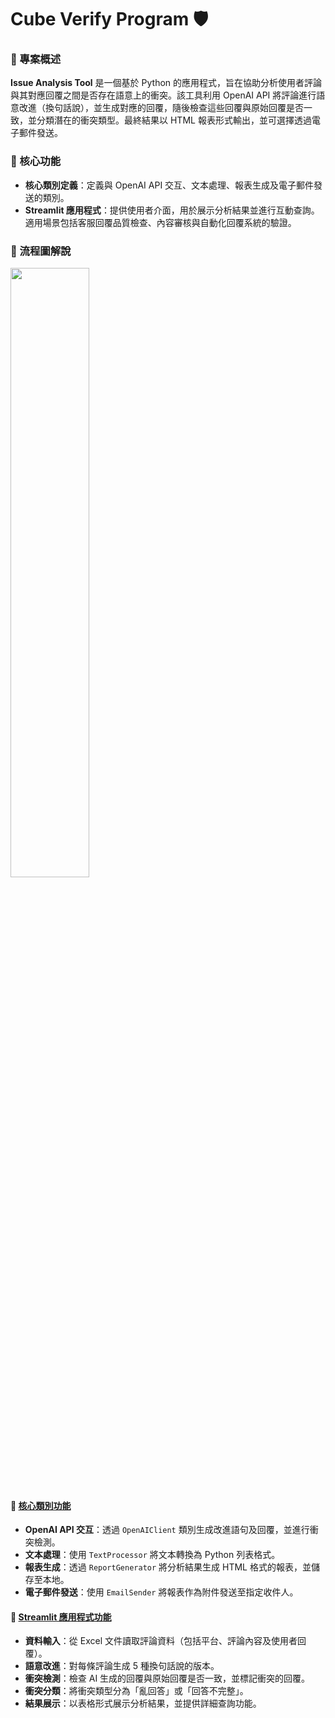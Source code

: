# Cube Verify Program 🛡️

### 💼 專案概述
**Issue Analysis Tool** 是一個基於 Python 的應用程式，旨在協助分析使用者評論與其對應回覆之間是否存在語意上的衝突。該工具利用 OpenAI API 將評論進行語意改進（換句話說），並生成對應的回覆，隨後檢查這些回覆與原始回覆是否一致，並分類潛在的衝突類型。最終結果以 HTML 報表形式輸出，並可選擇透過電子郵件發送。

### 📌 核心功能
- **核心類別定義**：定義與 OpenAI API 交互、文本處理、報表生成及電子郵件發送的類別。
- **Streamlit 應用程式**：提供使用者介面，用於展示分析結果並進行互動查詢。  
適用場景包括客服回覆品質檢查、內容審核與自動化回覆系統的驗證。

[class-link]: https://github.com/Yinnnn94/Cube-AWS-Verify/blob/main/class.py
[main-link]: https://github.com/Yinnnn94/Cube-AWS-Verify/blob/main/main.py

### 🔄 流程圖解說 
<img src="https://github.com/Yinnnn94/Cube-AWS-Verify/blob/main/flow_chart.png" width="50%">

#### 🔗 [核心類別功能][class-link]
- **OpenAI API 交互**：透過 `OpenAIClient` 類別生成改進語句及回覆，並進行衝突檢測。
- **文本處理**：使用 `TextProcessor` 將文本轉換為 Python 列表格式。
- **報表生成**：透過 `ReportGenerator` 將分析結果生成 HTML 格式的報表，並儲存至本地。
- **電子郵件發送**：使用 `EmailSender` 將報表作為附件發送至指定收件人。

#### 🔗 [Streamlit 應用程式功能][main-link]
- **資料輸入**：從 Excel 文件讀取評論資料（包括平台、評論內容及使用者回覆）。
- **語意改進**：對每條評論生成 5 種換句話說的版本。
- **衝突檢測**：檢查 AI 生成的回覆與原始回覆是否一致，並標記衝突的回覆。
- **衝突分類**：將衝突類型分為「亂回答」或「回答不完整」。
- **結果展示**：以表格形式展示分析結果，並提供詳細查詢功能。

